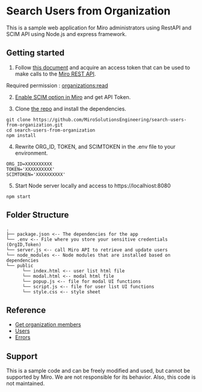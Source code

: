 # Search Users from Organization
This is a sample web application for Miro administrators using RestAPI and SCIM API using Node.js and express framework.

## Getting started
1. Follow [this document](https://developers.miro.com/docs/getting-started-with-oauth) and acquire an access token that can be used to make calls to the [Miro REST API](https://developers.miro.com/reference/api-reference).

Required permission : [organizations:read](https://developers.miro.com/reference/scopes
)


2. [Enable SCIM option in Miro](https://help.miro.com/hc/en-us/articles/360036827513-SCIM#:~:text=To%20enable%20SCIM%20for%20your,Token%20for%20configuring%20your%20IdP) and get API Token.

3. Clone [the repo](https://github.com/MiroSolutionsEngineering/search-users-from-organization.git) and install the dependencies.
```
git clone https://github.com/MiroSolutionsEngineering/search-users-from-organization.git
cd search-users-from-organization
npm install
```
4. Rewrite ORG_ID, TOKEN, and SCIMTOKEN in the .env file to your environment.
```
ORG_ID=XXXXXXXXXX
TOKEN='XXXXXXXXXX'
SCIMTOKEN='XXXXXXXXXX'
```

5. Start Node server locally and access to https://localhiost:8080
```
npm start
```
## Folder Structure
```
.
├── package.json <-- The dependencies for the app
└── .env <-- File where you store your sensitive credentials (OrgID,Token)
└── server.js <-- call Miro API to retrieve and update users
└── node_modules <-- Node modules that are installed based on dependencies
└── public
      └── index.html <-- user list html file
      └── modal.html <-- modal html file
      └── popup.js <-- file for modal UI functions
      └── script.js <-- file for user list UI functions
      └── style.css <-- style sheet
```

## Reference
- [Get organization members](https://developers.miro.com/reference/enterprise-get-organization-members)
- [Users](https://developers.miro.com/docs/users)
- [Errors](https://developers.miro.com/docs/errors)

## Support
This is a sample code and can be freely modified and used, but cannot be supported by Miro.
We are not responsible for its behavior. Also, this code is not maintained.

